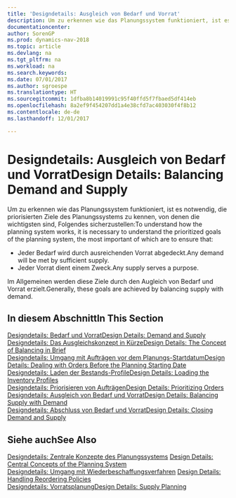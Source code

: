 ```yaml
---
title: 'Designdetails: Ausgleich von Bedarf und Vorrat'
description: Um zu erkennen wie das Planungssystem funktioniert, ist es notwendig, die priorisierten Ziele des Planungssystems zu kennen, von denen die wichtigsten sind, Folgendes sicherzustellen.
documentationcenter: 
author: SorenGP
ms.prod: dynamics-nav-2018
ms.topic: article
ms.devlang: na
ms.tgt_pltfrm: na
ms.workload: na
ms.search.keywords: 
ms.date: 07/01/2017
ms.author: sgroespe
ms.translationtype: HT
ms.sourcegitcommit: 1dfba8b14019991c95f40ffd5f7fbaed5df414eb
ms.openlocfilehash: 8a2ef9f454207dd1a4e38cfd7ac403030f4f8b12
ms.contentlocale: de-de
ms.lasthandoff: 12/01/2017

---
```

# <a name="design-details-balancing-demand-and-supply"></a><span data-ttu-id="82ad9-103">Designdetails: Ausgleich von Bedarf und Vorrat</span><span class="sxs-lookup"><span data-stu-id="82ad9-103">Design Details: Balancing Demand and Supply</span></span>
<span data-ttu-id="82ad9-104">Um zu erkennen wie das Planungssystem funktioniert, ist es notwendig, die priorisierten Ziele des Planungssystems zu kennen, von denen die wichtigsten sind, Folgendes sicherzustellen:</span><span class="sxs-lookup"><span data-stu-id="82ad9-104">To understand how the planning system works, it is necessary to understand the prioritized goals of the planning system, the most important of which are to ensure that:</span></span>  

- <span data-ttu-id="82ad9-105">Jeder Bedarf wird durch ausreichenden Vorrat abgedeckt.</span><span class="sxs-lookup"><span data-stu-id="82ad9-105">Any demand will be met by sufficient supply.</span></span>  
- <span data-ttu-id="82ad9-106">Jeder Vorrat dient einem Zweck.</span><span class="sxs-lookup"><span data-stu-id="82ad9-106">Any supply serves a purpose.</span></span>  

<span data-ttu-id="82ad9-107">Im Allgemeinen werden diese Ziele durch den Augleich von Bedarf und Vorrat erzielt.</span><span class="sxs-lookup"><span data-stu-id="82ad9-107">Generally, these goals are achieved by balancing supply with demand.</span></span>  

## <a name="in-this-section"></a><span data-ttu-id="82ad9-108">In diesem Abschnitt</span><span class="sxs-lookup"><span data-stu-id="82ad9-108">In This Section</span></span>  
[<span data-ttu-id="82ad9-109">Designdetails: Bedarf und Vorrat</span><span class="sxs-lookup"><span data-stu-id="82ad9-109">Design Details: Demand and Supply</span></span>](design-details-demand-and-supply.md)  
[<span data-ttu-id="82ad9-110">Designdetails: Das Ausgleichskonzept in Kürze</span><span class="sxs-lookup"><span data-stu-id="82ad9-110">Design Details: The Concept of Balancing in Brief</span></span>](design-details-the-concept-of-balancing-in-brief.md)  
[<span data-ttu-id="82ad9-111">Designdetails: Umgang mit Aufträgen vor dem Planungs-Startdatum</span><span class="sxs-lookup"><span data-stu-id="82ad9-111">Design Details: Dealing with Orders Before the Planning Starting Date</span></span>](design-details-dealing-with-orders-before-the-planning-starting-date.md)  
[<span data-ttu-id="82ad9-112">Designdetails: Laden der Bestands-Profile</span><span class="sxs-lookup"><span data-stu-id="82ad9-112">Design Details: Loading the Inventory Profiles</span></span>](design-details-loading-the-inventory-profiles.md)  
[<span data-ttu-id="82ad9-113">Designdetails: Priorisieren von Aufträgen</span><span class="sxs-lookup"><span data-stu-id="82ad9-113">Design Details: Prioritizing Orders</span></span>](design-details-prioritizing-orders.md)  
[<span data-ttu-id="82ad9-114">Designdetails: Ausgleich von Bedarf und Vorrat</span><span class="sxs-lookup"><span data-stu-id="82ad9-114">Design Details: Balancing Supply with Demand</span></span>](design-details-balancing-supply-with-demand.md)  
[<span data-ttu-id="82ad9-115">Designdetails: Abschluss von Bedarf und Vorrat</span><span class="sxs-lookup"><span data-stu-id="82ad9-115">Design Details: Closing Demand and Supply</span></span>](design-details-closing-demand-and-supply.md)  

## <a name="see-also"></a><span data-ttu-id="82ad9-116">Siehe auch</span><span class="sxs-lookup"><span data-stu-id="82ad9-116">See Also</span></span>  
<span data-ttu-id="82ad9-117">[Designdetails: Zentrale Konzepte des Planungssystems](design-details-central-concepts-of-the-planning-system.md) </span><span class="sxs-lookup"><span data-stu-id="82ad9-117">[Design Details: Central Concepts of the Planning System](design-details-central-concepts-of-the-planning-system.md) </span></span>  
<span data-ttu-id="82ad9-118">[Designdetails: Umgang mit Wiederbeschaffungsverfahren](design-details-handling-reordering-policies.md) </span><span class="sxs-lookup"><span data-stu-id="82ad9-118">[Design Details: Handling Reordering Policies](design-details-handling-reordering-policies.md) </span></span>  
[<span data-ttu-id="82ad9-119">Designdetails: Vorratsplanung</span><span class="sxs-lookup"><span data-stu-id="82ad9-119">Design Details: Supply Planning</span></span>](design-details-supply-planning.md)

